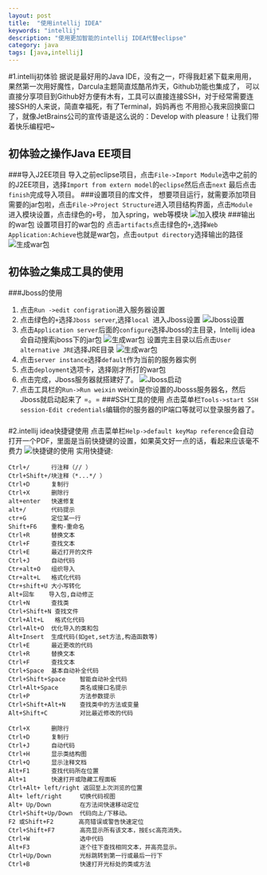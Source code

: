 ```yaml
---
layout: post
title:  "使用intellij IDEA"
keywords: "intellij"
description: "使用更加智能的intellij IDEA代替eclipse"
category: java
tags: [java,intellij]
---
```

#1.intellij初体验
据说是最好用的Java IDE，没有之一，吓得我赶紧下载来用用，果然第一次用好魔性，Darcula主题简直炫酷吊炸天，Github功能也集成了，
可以直接分享项目到Github好方便有木有，工具可以直接连接SSH，对于经常需要连接SSH的人来说，简直幸福死，有了Terminal，妈妈再也
不用担心我来回换窗口了，就像JetBrains公司的宣传语是这么说的：Develop with pleasure！让我们带着快乐编程吧~
## 初体验之操作Java EE项目
###导入J2EE项目
导入之前eclipse项目，点击`File->Import Module`选中之前的的J2EE项目，选择`Import from extern model`的`eclipse`然后点击`next`
最后点击`finish`完成导入项目。
###设置项目的库文件，
想要项目运行，就需要添加项目需要的jar包啦，点击`File->Project Structure`进入项目结构界面，点击`Module`进入模块设置，点击绿色的`+`号，
加入spring，web等模块
![加入模块](http://img.hb.aicdn.com/951d1a3c60b1a034d64c5060095efd0c054495ee968b-ZigYfC_fw658)
###输出的war包
设置项目打的war包的
点击`artifacts`点击绿色的`+`,选择`Web Application:Achieve`也就是war包，点击`output directory`选择输出的路径
![生成war包](http://img.hb.aicdn.com/57575b33288ba901cfd4743777fcae2795ea1c8c209a9-3NKBBG_fw658)

## 初体验之集成工具的使用
###Jboss的使用
1. 点击`Run ->edit configration`进入服务器设置
2. 点击绿色的`+`选择`Jboss server`,选择`local `进入Jboss设置
![Jboss设置](http://img.hb.aicdn.com/34f653113e7c9fc35a5e11cabe42da7028edd60e7237-zoevwA_fw658)
3. 点击`Application server`后面的`configure`选择Jboss的主目录，Intellij idea会自动搜索jboss下的jar包
![生成war包](http://img.hb.aicdn.com/6cbc2ecb50ef0a19ae4b8c36089baa1f0851ed14be36-OhhhpN_fw658)
设置完主目录以后点击`User alternative JRE`选择JRE目录
![生成war包](http://img.hb.aicdn.com/901d4c20d80ddb70b09c968d96cab360f4cadd8a7505-Y9ZfF4_fw658)
4. 点击`server instance`选择`default`作为当前的服务器实例
5. 点击`deployment`选项卡，选择刚才所打的war包
6. 点击完成，Jboss服务器就搭建好了。
![Jboss启动](http://img.hb.aicdn.com/2f0d8c10b0a217b56724a2f2ed3556ff3cc0a8b0ced4-a1jaGP_fw658)
7. 点击工具栏的`Run->Run weixin` weixin是你设置的Jbosss服务器名，然后Jboss就启动起来了 =。=
###SSH工具的使用
点击菜单栏`Tools->start SSH session-Edit credentials`编辑你的服务器的IP端口等就可以登录服务器了。
###
#2.intellij idea快捷键使用
点击菜单栏`Help->default keyMap reference`会自动打开一个PDF，里面是当前快捷键的设置，如果英文好一点的话，看起来应该毫不费力
![快捷键的使用](http://img.hb.aicdn.com/ee568a23a35334e2283a1e42f87f221fd08f05b050d77-bDxqyn_fw658)
实用快捷键:


    Ctrl+/      行注释（// ）
    Ctrl+Shift+/块注释（*...*/ ）
    Ctrl+D      复制行
    Ctrl+X      删除行
    alt+enter   快速修复
    alt+/       代码提示
    ctr+G       定位某一行
    Shift+F6    重构-重命名
    Ctrl+R      替换文本
    Ctrl+F      查找文本
    Ctrl+E      最近打开的文件
    Ctrl+J      自动代码
    Ctr+alt+O   组织导入
    Ctr+alt+L   格式化代码
    Ctr+shift+U 大小写转化
    Alt+回车    导入包,自动修正
    Ctrl+N      查找类
    Ctrl+Shift+N 查找文件
    Ctrl+Alt+L   格式化代码
    Ctrl+Alt+O  优化导入的类和包
    Alt+Insert  生成代码(如get,set方法,构造函数等)
    Ctrl+E      最近更改的代码
    Ctrl+R      替换文本
    Ctrl+F      查找文本
    Ctrl+Space  基本自动补全代码
    Ctrl+Shift+Space    智能自动补全代码
    Ctrl+Alt+Space      类名或接口名提示
    Ctrl+P              方法参数提示
    Ctrl+Shift+Alt+N    查找类中的方法或变量
    Alt+Shift+C         对比最近修改的代码

    Ctrl+X      删除行
    Ctrl+D      复制行
    Ctrl+J      自动代码
    Ctrl+H      显示类结构图
    Ctrl+Q      显示注释文档
    Alt+F1      查找代码所在位置
    Alt+1       快速打开或隐藏工程面板
    Ctrl+Alt+ left/right 返回至上次浏览的位置
    Alt+ left/right     切换代码视图
    Alt+ Up/Down        在方法间快速移动定位
    Ctrl+Shift+Up/Down  代码向上/下移动。
    F2 或Shift+F2       高亮错误或警告快速定位
    Ctrl+Shift+F7       高亮显示所有该文本，按Esc高亮消失。
    Ctrl+W              选中代码
    Alt+F3              逐个往下查找相同文本，并高亮显示。
    Ctrl+Up/Down        光标跳转到第一行或最后一行下
    Ctrl+B              快速打开光标处的类或方法
